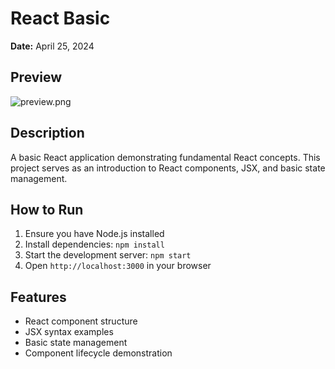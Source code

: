 # React Basic

**Date:** April 25, 2024

## Preview
![preview.png](preview.png)

## Description
A basic React application demonstrating fundamental React concepts. This project serves as an introduction to React components, JSX, and basic state management.

## How to Run
1. Ensure you have Node.js installed
2. Install dependencies: `npm install`
3. Start the development server: `npm start`
4. Open `http://localhost:3000` in your browser

## Features
- React component structure
- JSX syntax examples
- Basic state management
- Component lifecycle demonstration 